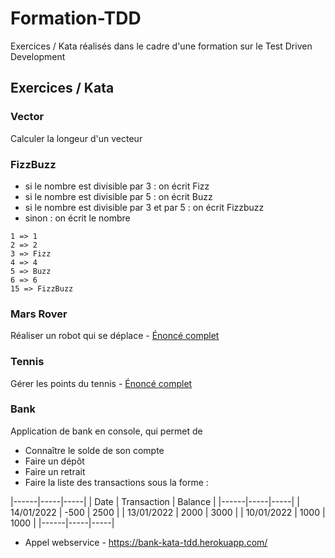 # Formation-TDD
Exercices / Kata réalisés dans le cadre d'une formation sur le Test Driven Development

## Exercices / Kata

### Vector
Calculer la longeur d'un vecteur

### FizzBuzz
- si le nombre est divisible par 3 : on écrit Fizz
- si le nombre est divisible par 5 : on écrit Buzz
- si le nombre est divisible par 3 et par 5 : on écrit Fizzbuzz
- sinon : on écrit le nombre
```
1 => 1
2 => 2
3 => Fizz
4 => 4
5 => Buzz
6 => 6
15 => FizzBuzz
```

### Mars Rover
Réaliser un robot qui se déplace - [Énoncé complet](https://kata-log.rocks/mars-rover-kata)

### Tennis
Gérer les points du tennis - [Énoncé complet](https://codingdojo.org/kata/Tennis)

### Bank
Application de bank en console, qui permet de
- Connaître le solde de son compte
- Faire un dépôt
- Faire un retrait
- Faire la liste des transactions sous la forme :

|------|-----|-----|
| Date  | Transaction | Balance |
|------|-----|-----|
| 14/01/2022 | -500     | 2500  |
| 13/01/2022 | 2000     | 3000  |
| 10/01/2022 | 1000     | 1000  |
|------|-----|-----|

- Appel webservice - https://bank-kata-tdd.herokuapp.com/